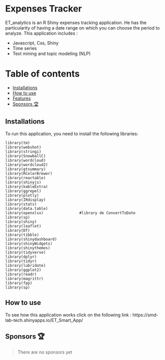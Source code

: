 # Expenses Tracker  
ET_analytics is an R Shiny expenses tracking application. He has the particularity of having a date range on which you can choose the period to analyze.
This application includes :  
- Javascript, Css, Shiny
- Time series
- Text mining and topic modeling (NLP)

# Table of contents  
- [Installations](#install)
- [How to use](#usage)
- [Features](#features)
- [Sponsors 🏆](#sponsors)

<h2 id="install">Installations</h2>

To run this application, you need to install the following libraries:

```
library(tm)
library(webshot)
library(stringi)
library(SnowballC)
library(wordcloud)
library(wordcloud2)
library(gtsummary)
library(RColorBrewer)
library(reactable)
library(shinyjs)
library(kableExtra)
library(ggrepel)
library(plotly)
library(IRdisplay)
library(stats)
library(data.table)
library(openxlsx)                #library de ConvertToDate 
library(sp)
library(shiny)
library(leaflet)
library(DT)
library(tibble) 
library(shinydashboard)
library(shinyWidgets)
library(shinythemes)
library(tidyverse)
library(dplyr)
library(tidyr)
library(lubridate)
library(ggplot2)
library(readr)
library(magrittr)
library(fpp)
library(sp)
```

<h2 id="install">How to use</h2>
To see how this application works click on the following link : https://smd-lab-tech.shinyapps.io/ET_Smart_App/




<h2 id="sponsors">

Sponsors 🏆

</h2>

> There are no sponsors yet



